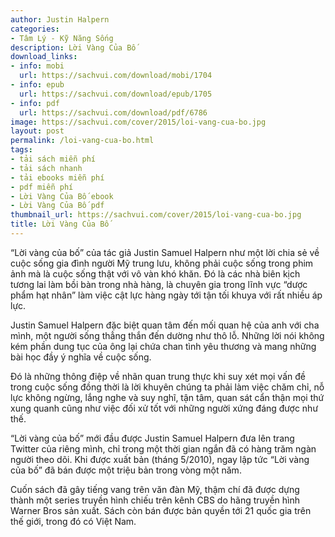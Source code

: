 ```yaml
---
author: Justin Halpern
categories:
- Tâm Lý - Kỹ Năng Sống
description: Lời Vàng Của Bố
download_links:
- info: mobi
  url: https://sachvui.com/download/mobi/1704
- info: epub
  url: https://sachvui.com/download/epub/1705
- info: pdf
  url: https://sachvui.com/download/pdf/6786
image: https://sachvui.com/cover/2015/loi-vang-cua-bo.jpg
layout: post
permalink: /loi-vang-cua-bo.html
tags:
- tải sách miễn phí
- tải sách nhanh
- tải ebooks miễn phí
- pdf miễn phí
- Lời Vàng Của Bố ebook
- Lời Vàng Của Bố pdf
thumbnail_url: https://sachvui.com/cover/2015/loi-vang-cua-bo.jpg
title: Lời Vàng Của Bố
---
```


 <div class="item-desc text-justify"> <p>“Lời vàng của bố” của tác giả Justin Samuel Halpern như một lời chia sẻ về cuộc sống gia đình người Mỹ trung lưu, không phải cuộc sống trong phim ảnh mà là cuộc sống thật với vô vàn khó khăn. Đó là các nhà biên kịch tương lai làm bồi bàn trong nhà hàng, là chuyên gia trong lĩnh vực “dược phẩm hạt nhân” làm việc cật lực hàng ngày tới tận tối khuya với rất nhiều áp lực.</p><p>Justin Samuel Halpern đặc biệt quan tâm đến mối quan hệ của anh với cha mình, một người sống thẳng thắn đến dường như thô lỗ. Những lời nói không kém phần dung tục của ông lại chứa chan tình yêu thương và mang những bài học đầy ý nghĩa về cuộc sống.</p><p>Đó là những thông điệp về nhãn quan trung thực khi suy xét mọi vấn đề trong cuộc sống đồng thời là lời khuyên chúng ta phải làm việc chăm chỉ, nỗ lực không ngừng, lắng nghe và suy nghĩ, tận tâm, quan sát cẩn thận mọi thứ xung quanh cũng như việc đối xử tốt với những người xứng đáng được như thế.</p><p>“Lời vàng của bố” mới đầu được Justin Samuel Halpern đưa lên trang Twitter của riêng mình, chỉ trong một thời gian ngắn đã có hàng trăm ngàn người theo dõi. Khi được xuất bản (tháng 5/2010), ngay lập tức “Lời vàng của bố” đã bán được một triệu bản trong vòng một năm.</p><p>Cuốn sách đã gây tiếng vang trên văn đàn Mỹ, thậm chí đã được dựng thành một series truyền hình chiếu trên kênh CBS do hãng truyền hình Warner Bros sản xuất. Sách còn bán được bản quyền tới 21 quốc gia trên thế giới, trong đó có Việt Nam.</p> </div>